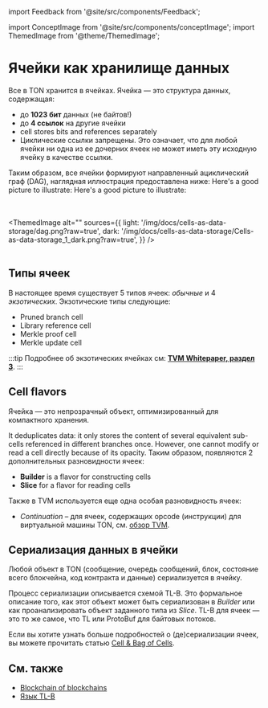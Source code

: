 import Feedback from '@site/src/components/Feedback';

import ConceptImage from '@site/src/components/conceptImage';
import ThemedImage from '@theme/ThemedImage';

# Ячейки как хранилище данных

Все в TON хранится в ячейках. Ячейка — это структура данных, содержащая:

- до **1023 бит** данных (не байтов!)
- до **4 ссылок** на другие ячейки
- cell stores bits and references separately
- Циклические ссылки запрещены. Это означает, что для любой ячейки ни одна из ее дочерних ячеек не может иметь эту исходную ячейку в качестве ссылки.

Таким образом, все ячейки формируют направленный ациклический граф (DAG), наглядная иллюстрация предоставлена ниже: Here's a good picture to illustrate: Here's a good picture to illustrate:

<br></br>
<ThemedImage
alt=""
sources={{
light: '/img/docs/cells-as-data-storage/dag.png?raw=true',
dark: '/img/docs/cells-as-data-storage/Cells-as-data-storage_1_dark.png?raw=true',
}}
/> <br></br>

## Типы ячеек

В настоящее время существует 5 типов ячеек: _обычные_ и 4 _экзотических_.
Экзотические типы следующие:

- Pruned branch cell
- Library reference cell
- Merkle proof cell
- Merkle update cell

:::tip
Подробнее об экзотических ячейках см: [**TVM Whitepaper, раздел 3**](https://ton.org/tvm.pdf).
:::

## Cell flavors

Ячейка — это непрозрачный объект, оптимизированный для компактного хранения.

It deduplicates data: it only stores the content of several equivalent sub-cells referenced in different branches once. However, one cannot modify or read a cell directly because of its opacity. Таким образом, появляются 2 дополнительных разновидности ячеек:

- **Builder** is a flavor for constructing cells
- **Slice** for a flavor for reading cells

Также в TVM используется еще одна особая разновидность ячеек:

- _Continuation_ – для ячеек, содержащих opcode (инструкции) для виртуальной машины TON, см. [обзор TVM](/v3/documentation/tvm/tvm-overview).

## Сериализация данных в ячейки

Любой объект в TON (сообщение, очередь сообщений, блок, состояние всего блокчейна, код контракта и данные) сериализуется в ячейку.

Процесс сериализации описывается схемой TL-B. Это формальное описание того, как этот объект может быть сериализован в _Builder_ или как проанализировать объект заданного типа из _Slice_.
TL-B для ячеек — это то же самое, что TL или ProtoBuf для байтовых потоков.

Если вы хотите узнать больше подробностей о (де)сериализации ячеек, вы можете прочитать статью [Cell & Bag of Cells](/v3/documentation/data-formats/tlb/cell-boc).

## См. также

- [Blockchain of blockchains](/v3/concepts/dive-into-ton/ton-blockchain/blockchain-of-blockchains)
- [Язык TL-B](/v3/documentation/data-formats/tlb/tl-b-language)

<Feedback />

